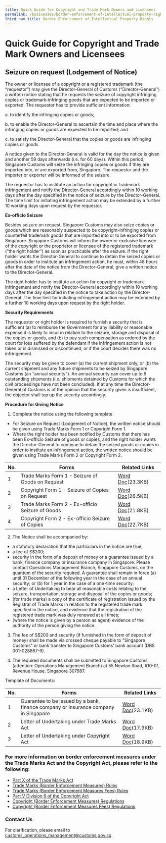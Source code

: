 ```yaml
---
title: Quick Guide for Copyright and Trade Mark Owners and Licensees
permalink: /businesses/border-enforcement-of-intellectual-property-rights/quick-guide-for-copyright-and-trade-mark-owners-and-licensees
third_nav_title: Border Enforcement of Intellectual Property Rights
--- 
```


# Quick Guide for Copyright and Trade Mark Owners and Licensees

## Seizure on request (Lodgement of Notice)

The owner or licensee of a copyright or a registered trademark (the “requestor”) may give the Director-General of Customs (“Director-General”) a written notice stating that he requests the seizure of copyright infringing copies or trademark-infringing goods that are expected to be imported or exported. The requestor has to provide sufficient information:

a. to identify the infringing copies or goods;

b. to enable the Director-General to ascertain the time and place where the infringing copies or goods are expected to be imported; and

c. to satisfy the Director-General that the copies or goods are infringing copies or goods.

A notice given to the Director-General is valid for the day the notice is given and another 59 days afterwards (i.e. for 60 days). Within this period, Singapore Customs will seize the infringing copies or goods if they are imported into, or are exported from, Singapore. The requestor and the importer or exporter will be informed of the seizure.  
  
The requestor has to institute an action for copyright or trademark infringement and notify the Director-General accordingly within 10 working days after the day specified in the notice of seizure by the Director-General. The time limit for initiating infringement action may be extended by a further 10 working days upon request by the requestor.

**Ex-officio Seizure**  
  
Besides seizure on request, Singapore Customs may also seize copies or goods which are reasonably suspected to be copyright-infringing copies or counterfeit trademark goods that are imported into or to be exported from Singapore. Singapore Customs will inform the owner or exclusive licensee of the copyright or the proprietor or licensee of the registered trademark (“the right holder”) as soon as practicable after the seizure. If the right holder wants the Director-General to continue to detain the seized copies or goods in order to institute an infringement action, he must, within 48 hours after the date of the notice from the Director-General, give a written notice to the Director-General.  
  
The right holder has to institute an action for copyright or trademark infringement and notify the Director-General accordingly within 10 working days after the day specified in the notice to take action by the Director-General. The time limit for initiating infringement action may be extended by a further 10 working days upon request by the right holder.  
  
**Security Requirements**  
  
The requestor or right holder is required to furnish a security that is sufficient (a) to reimburse the Government for any liability or reasonable expense it is likely to incur in relation to the seizure, storage and disposal of the copies or goods, and (b) to pay such compensation as ordered by the court for loss suffered by the defendant if the infringement action is not taken or is dismissed or discontinued, or if the court decides there was no infringement.  
  
The security may be given to cover (a) the current shipment only, or (b) the current shipment and any future shipments to be seized by Singapore Customs (an "annual security"). An annual security can cover up to 5 outstanding shipments (i.e. shipments detained by Customs for which the civil proceedings have not been concluded). If at any time the Director-General of Customs is of the opinion that the security given is insufficient, the objector shall top up the security accordingly.

**Procedure for Giving Notice**  
  
1. Complete the notice using the following template.

-   For Seizure on Request (Lodgement of Notice), the written notice should be given using Trade Marks Form 1 or Copyright Form 1.
-   Where the right holder has been notified by Customs that there has been Ex-officio Seizure of goods or copies, and the right holder wants the Director-General to continue to detain the seized goods or copies in order to institute an infringement action, the written notice should be given using Trade Marks Form 2 or Copyright Form 2.

| No. | Forms | Related Links |
|---|---|---|
| 1 | Trade Marks Form 1 - Seizure of Goods on Request | [Word Doc](https://www.customs.gov.sg/-/media/cus/files/business/quick-guide-for-copyright-and-trade-mark-owners-and-licensees/trade-marks-form-1.docx?la=en&hash=291F6192E58EC6334DCB4ACB8ADCAAB06029B0CC)(23.3KB) |
| 2 | Copyright Form 1 - Seizure of Copies on Request | [Word Doc](https://www.customs.gov.sg/-/media/cus/files/business/quick-guide-for-copyright-and-trade-mark-owners-and-licensees/copyright-form-1.docx?la=en&hash=F4A71E744A3158750D571BBCE8C6A1F9B0AF08E5)(26.5KB) |
| 3 | Trade Marks Form 2 - Ex-officio Seizure of Goods | [Word Doc](https://www.customs.gov.sg/-/media/cus/files/business/quick-guide-for-copyright-and-trade-mark-owners-and-licensees/trade-marks-form-2.docx?la=en&hash=0E0FCF00221C2FADDF38ED091CDFCBC7EBD830BB)(21.8KB) |
| 4 | Copyright Form 2 - Ex-officio Seizure of Copies | [Word Doc](https://www.customs.gov.sg/-/media/cus/files/business/quick-guide-for-copyright-and-trade-mark-owners-and-licensees/copyright-form-2.docx?la=en&hash=F46E1DC2A6FE38610427A33FF90B7587F7E5BDC8)(22.7KB) |

2. The Notice shall be accompanied by:

-   a statutory declaration that the particulars in the notice are true;
-   a fee of S$200;
-   security in the form of a deposit of money or a guarantee issued by a bank, finance company or insurance company in Singapore. Please contact Operations Management Branch, Singapore Customs, on the quantum of the security required. A guarantee shall remain in force (a) until 31 December of the following year in the case of an annual security; or (b) for 1 year in the case of a one-time security;
-   a Letter of Undertaking to bear all reasonable costs relating to the seizure, transportation, storage and disposal of the copies or goods;
-   (for trade marks) a copy of the certificate of registration issued by the Registrar of Trade Marks in relation to the registered trade mark specified in the notice, and evidence that the registration of the registered trade mark was duly renewed at all times;
-   (where the notice is given by a person as agent) evidence of the authority of the person giving the notice.

3. The fee of S$200 and security (if furnished in the form of deposit of money) shall be made via crossed cheque payable to "Singapore Customs" or bank transfer to Singapore Customs' bank account (DBS 001-028867-9).  
  
4. The required documents shall be submitted to Singapore Customs (attention: Operations Management Branch) at 55 Newton Road, #10-01, Revenue House, Singapore 307987.  
  
Template of Documents:

| No. | Forms |  Related Links |
|---|---|---|
| 1 |  Guarantee to be issued by a bank, finance company or insurance company in Singapore | [Word Doc](https://www.customs.gov.sg/-/media/cus/files/business/quick-guide-for-copyright-and-trade-mark-owners-and-licensees/sample-of-guarantee-template-trade-marks-act-and-copyright-act.docx?la=en&hash=559F5DC42CE5F3538623B0E2FAC20A4E08D64592)(23.1KB) |
| 2 |  Letter of Undertaking under Trade Marks Act | [Word Doc](https://www.customs.gov.sg/-/media/cus/files/business/quick-guide-for-copyright-and-trade-mark-owners-and-licensees/letter-of-undertaking-under-trade-marks-act.docx?la=en&hash=7AE647C4B77D17046F4FB3570EACF7D2FAE71033)(17.9KB) |
| 3 | Letter of Undertaking under Copyright Act | [Word Doc](https://www.customs.gov.sg/-/media/cus/files/business/quick-guide-for-copyright-and-trade-mark-owners-and-licensees/letter-of-undertaking-under-copyright-act.docx?la=en&hash=59F08E4FEFE344E1D4B00EC32862820EC9820DA1)(18.9KB) |

### For more information on border enforcement measures under the Trade Marks Act and the Copyright Act, please refer to the following:

  

-   [Part X of the Trade Marks Act](https://sso.agc.gov.sg/Act/TMA1998?ProvIds=pr81-,pr81A-,pr81B-,pr82-,pr83-,pr84-,pr85-,pr85A-,pr85B-,pr86-,pr87-,pr88-,pr89-,pr90-,pr91-,pr92-,pr93-,pr93A-,pr93B-,pr93C-,pr93D-,pr93E-,pr93F-,pr93G-,pr93H-,pr93I-,pr93J-,pr93K-,pr93L-,pr94-,pr95-,pr96-,pr97-,pr98-,pr99-,pr100-)
-   [Trade Marks (Border Enforcement Measures) Rules](https://sso.agc.gov.sg/SL/TMA1998-R2?DocDate=20191112)
-   [Trade Marks (Border Enforcement Measures Fees) Rules](https://sso.agc.gov.sg/SL/TMA1998-S749-2019?DocDate=20191112)
-   [Part V Division 6 of the Copyright Act](https://sso.agc.gov.sg/Act/CA1987?ProvIds=pr140A-,pr140AA-,pr140AB-,pr140B-,pr140C-,pr140D-,pr140E-,pr140EA-,pr140EB-,pr140F-,pr140G-,pr140H-,pr140I-,pr140IA-,pr140J-,pr140K-,pr140L-,pr140LA-,pr140LB-,pr140LC-,pr140LD-,pr140LE-,pr140LF-,pr140LG-,pr140LH-,pr140LI-,pr140LJ-,pr140LK-,pr140LL-)
-   [Copyright (Border Enforcement Measures) Regulations](https://sso.agc.gov.sg/SL/CA1987-RG5?DocDate=20191112)
-   [Copyright (Border Enforcement Measures Fees) Regulations](https://sso.agc.gov.sg/SL/CA1987-S744-2019?DocDate=20191112)

### Contact Us

For clarification, please email to  [customs_operations_management@customs.gov.sg](mailto:customs_operations_management@customs.gov.sg).
